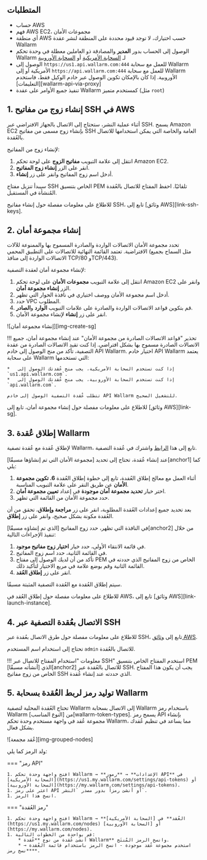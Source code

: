 ## المتطلبات

* حساب AWS
* فهم AWS EC2، مجموعات الأمان
* أي منطقة AWS حسب اختيارك، لا توجد قيود محددة على المنطقة لنشر عقدة Wallarm
* الوصول إلى الحساب بدور **المدير** والمصادقة ذو العاملين معطلة في وحدة تحكم Wallarm لـ [السحابة الأمريكية](https://us1.my.wallarm.com/) أو [السحابة الأوروبية](https://my.wallarm.com/)
* الوصول إلى `https://us1.api.wallarm.com:444` للعمل مع سحابة Wallarm الأمريكية أو إلى `https://api.wallarm.com:444` للعمل مع سحابة Wallarm الأوروبية. إذا كان بالإمكان تكوين الوصول عبر خادم الوكيل فقط، فاستخدم [التعليمات][wallarm-api-via-proxy]
* تنفيذ جميع الأوامر على عقدة Wallarm كمستخدم متميز (مثل `root`)

## 1. إنشاء زوج من مفاتيح SSH في AWS

أثناء عملية النشر، ستحتاج إلى الاتصال بالجهاز الافتراضي عبر SSH. يسمح Amazon EC2 بإنشاء زوج مسمى من مفاتيح SSH العامة والخاصة التي يمكن استخدامها للاتصال بالعُقدة.

لإنشاء زوج من المفاتيح:

1. انتقل إلى علامة التبويب **مفاتيح الزوج** على لوحة تحكم Amazon EC2.
2. انقر على الزر **إنشاء زوج المفاتيح**.
3. أدخل اسم زوج المفاتيح وانقر على زر **إنشاء**.

سيبدأ تنزيل مفتاح SSH الخاص بتنسيق PEM تلقائيًا. احفظ المفتاح للاتصال بالعُقدة المُنشأة في المستقبل.

للاطلاع على معلومات مفصلة حول إنشاء مفاتيح SSH، تابع إلى [وثائق AWS][link-ssh-keys].

## 2. إنشاء مجموعة أمان

تحدد مجموعة الأمان الاتصالات الواردة والصادرة المسموح بها والممنوعة للآلات الافتراضية. تعتمد القائمة النهائية للاتصالات على التطبيق المحمي (مثل السماح بجميع الاتصالات الواردة إلى منافذ TCP/80 وTCP/443).

لإنشاء مجموعة أمان لعقدة التصفية:

1. انتقل إلى علامة التبويب **مجموعات الأمان** على لوحة تحكم Amazon EC2 وانقر على الزر **إنشاء مجموعة أمان**.
2. أدخل اسم مجموعة الأمان ووصف اختياري في نافذة الحوار التي تظهر.
3. حدد VPC المطلوب.
4. قم بتكوين قواعد الاتصالات الواردة والصادرة على علامات التبويب **الوارد** و**الصادر**.
5. انقر على زر **إنشاء** لإنشاء مجموعة الأمان.

![إنشاء مجموعة أمان][img-create-sg]

!!! تحذير "قواعد الاتصالات الصادرة من مجموعة الأمان"
    عند إنشاء مجموعة أمان، جميع الاتصالات الصادرة مسموح بها بشكل افتراضي. إذا كنت تقيد الاتصالات الصادرة من عقدة التصفية، تأكد من منح الوصول إلى خادم API Wallarm. اختيار خادم API Wallarm يعتمد على سحابة Wallarm التي تستخدمها:

    *   إذا كنت تستخدم السحابة الأمريكية، يجب منح عُقدتك الوصول إلى `us1.api.wallarm.com`.
    *   إذا كنت تستخدم السحابة الأوروبية، يجب منح عُقدتك الوصول إلى `api.wallarm.com`.
    
    تتطلب عُقدة التصفية الوصول إلى خادم API Wallarm للتشغيل الصحيح.

للاطلاع على معلومات مفصلة حول إنشاء مجموعة أمان، تابع إلى [وثائق AWS][link-sg].

## 3. إطلاق عُقدة Wallarm

لإطلاق عُقدة مع عُقدة تصفية Wallarm، تابع إلى هذا [الرابط](https://aws.amazon.com/marketplace/pp/B073VRFXSD) واشترك في عُقدة التصفية.

عند إنشاء عُقدة، تحتاج إلى تحديد [مجموعة الأمان التي تم إنشاؤها مسبقًا][anchor1] كما يلي:

1. أثناء العمل مع معالج إطلاق العُقدة، تابع إلى خطوة إطلاق العُقدة **6. تكوين مجموعة الأمان** عن طريق النقر على علامة التبويب المناسبة.
2. اختر خيار **تحديد مجموعة أمان موجودة** في إعداد **تعيين مجموعة أمان**.
3. حدد مجموعة الأمان من القائمة التي تظهر.

بعد تحديد جميع إعدادات العُقدة المطلوبة، انقر على زر **مراجعة وإطلاق**، تحقق من أن العُقدة مكونة بشكل صحيح، وانقر على زر **إطلاق**.

في النافذة التي تظهر، حدد زوج المفاتيح [الذي تم إنشاؤه مسبقًا][anchor2] من خلال تنفيذ الإجراءات التالية:

1. في قائمة الانتقاء الأولى، حدد خيار **اختيار زوج مفاتيح موجود**.
2. في القائمة الثانية، حدد اسم زوج المفاتيح.
3. تأكد من أن لديك الوصول إلى مفتاح PEM الخاص من زوج المفاتيح الذي حددته في القائمة الثانية وقم بوضع علامة في مربع الاختيار لتأكيد ذلك.
4. انقر على زر **إطلاق العُقد**.

سيتم إطلاق العُقدة مع العُقدة التصفية المثبتة مسبقًا.

للاطلاع على معلومات مفصلة حول إطلاق العُقد في AWS، تابع إلى [وثائق AWS][link-launch-instance].

## 4. الاتصال بعُقدة التصفية عبر SSH

للاطلاع على معلومات مفصلة حول طرق الاتصال بعُقدة عبر SSH، تابع إلى [وثائق AWS](https://docs.aws.amazon.com/AWSEC2/latest/UserGuide/AccessingInstances.html).

تحتاج إلى استخدام اسم المستخدم `admin` للاتصال بالعُقدة.

!!! معلومات "استخدام المفتاح للاتصال عبر SSH"
    استخدم المفتاح الخاص بتنسيق PEM الذي [أنشأته مسبقًا][anchor2] للاتصال بالعُقدة عبر SSH. يجب أن يكون هذا المفتاح الخاص من زوج مفاتيح SSH الذي حددته عند إنشاء عُقدة.

## 5. توليد رمز لربط العُقدة بسحابة Wallarm

تحتاج العُقدة المحلية لتصفية Wallarm إلى الاتصال بسحابة Wallarm باستخدام رمز Wallarm من [النوع المناسب][wallarm-token-types]. يسمح رمز API بإنشاء مجموعة عُقد في واجهة مستخدم وحدة تحكم Wallarm، مما يساعد في تنظيم عُقدك بشكل فعال.

![عُقد مجمعة][img-grouped-nodes]

ولد الرمز كما يلي:

=== "رمز API"

    1. افتح واجهة وحدة تحكم Wallarm → **الإعدادات** → **رموز API** في [السحابة الأمريكية](https://us1.my.wallarm.com/settings/api-tokens) أو [السحابة الأوروبية](https://my.wallarm.com/settings/api-tokens).
    1. اعثر على رمز API أو أنشئ رمزاً بدور مصدر `النشر`.
    1. انسخ هذا الرمز.
=== "رمز العُقدة"

    1. افتح واجهة وحدة تحكم Wallarm → **العُقد** في [السحابة الأمريكية](https://us1.my.wallarm.com/nodes) أو [السحابة الأوروبية](https://my.wallarm.com/nodes).
    1. قم بواحدة من الخطوات التالية: 
        * أنشئ عُقدة من نوع **عُقدة Wallarm** وانسخ الرمز المُنتَج.
        * استخدم مجموعة عُقد موجودة - انسخ الرمز باستخدام قائمة العُقدة → **نسخ رمز**.